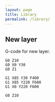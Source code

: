 ```yaml
---
layout: page
title: Library
permalink: /library/
---
```


## New layer

G-code for new layer.

```
G0 Z10
G0 X0 Y30
G0 Z1

G1 X85 Y30 F400
G1 X85 Y220 F600
G1 X0 Y220 F600

G0 Z10
```
